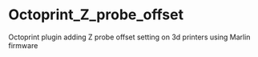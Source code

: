 # Octoprint_Z_probe_offset

Octoprint plugin adding Z probe offset setting on 3d printers using Marlin firmware